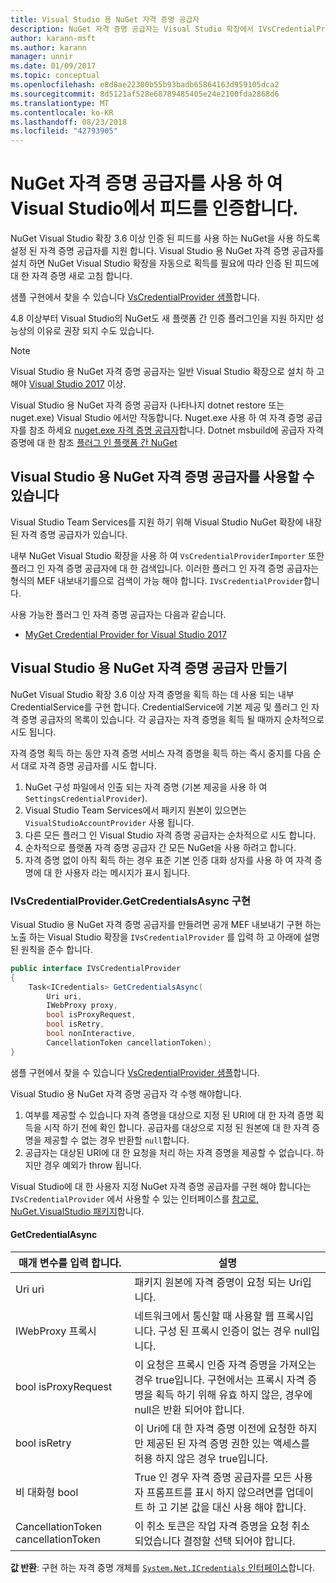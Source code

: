 ```yaml
---
title: Visual Studio 용 NuGet 자격 증명 공급자
description: NuGet 자격 증명 공급자는 Visual Studio 확장에서 IVsCredentialProvider 인터페이스를 구현 하 여 피드를 사용 하 여 인증 합니다.
author: karann-msft
ms.author: karann
manager: unnir
ms.date: 01/09/2017
ms.topic: conceptual
ms.openlocfilehash: e8d8ae22300b55b93badb65864163d959105dca2
ms.sourcegitcommit: 8d5121af528e68789485405e24e2100fda2868d6
ms.translationtype: MT
ms.contentlocale: ko-KR
ms.lasthandoff: 08/23/2018
ms.locfileid: "42793905"
---
```

# <a name="authenticating-feeds-in-visual-studio-with-nuget-credential-providers"></a>NuGet 자격 증명 공급자를 사용 하 여 Visual Studio에서 피드를 인증합니다.

NuGet Visual Studio 확장 3.6 이상 인증 된 피드를 사용 하는 NuGet을 사용 하도록 설정 된 자격 증명 공급자를 지원 합니다.
Visual Studio 용 NuGet 자격 증명 공급자를 설치 하면 NuGet Visual Studio 확장을 자동으로 획득를 필요에 따라 인증 된 피드에 대 한 자격 증명 새로 고침 합니다.

샘플 구현에서 찾을 수 있습니다 [VsCredentialProvider 샘플](https://github.com/NuGet/Samples/tree/master/VsCredentialProvider)합니다.

4.8 이상부터 Visual Studio의 NuGet도 새 플랫폼 간 인증 플러그인을 지원 하지만 성능상의 이유로 권장 되지 수도 있습니다.

> [!Note]
> Visual Studio 용 NuGet 자격 증명 공급자는 일반 Visual Studio 확장으로 설치 하 고 해야 [Visual Studio 2017](http://aka.ms/vs/15/release/vs_enterprise.exe) 이상.
>
> Visual Studio 용 NuGet 자격 증명 공급자 (나타나지 dotnet restore 또는 nuget.exe) Visual Studio 에서만 작동합니다. Nuget.exe 사용 하 여 자격 증명 공급자를 참조 하세요 [nuget.exe 자격 증명 공급자](nuget-exe-Credential-providers.md)합니다.
> Dotnet msbuild에 공급자 자격 증명에 대 한 참조 [플러그 인 플랫폼 간 NuGet](nuget-cross-platform-authentication-plugin.md)

## <a name="available-nuget-credential-providers-for-visual-studio"></a>Visual Studio 용 NuGet 자격 증명 공급자를 사용할 수 있습니다

Visual Studio Team Services를 지원 하기 위해 Visual Studio NuGet 확장에 내장 된 자격 증명 공급자가 있습니다.

내부 NuGet Visual Studio 확장을 사용 하 여 `VsCredentialProviderImporter` 또한 플러그 인 자격 증명 공급자에 대 한 검색입니다. 이러한 플러그 인 자격 증명 공급자는 형식의 MEF 내보내기를으로 검색이 가능 해야 합니다. `IVsCredentialProvider`합니다.

사용 가능한 플러그 인 자격 증명 공급자는 다음과 같습니다.

- [MyGet Credential Provider for Visual Studio 2017](http://docs.myget.org/docs/reference/credential-provider-for-visual-studio)

## <a name="creating-a-nuget-credential-provider-for-visual-studio"></a>Visual Studio 용 NuGet 자격 증명 공급자 만들기

NuGet Visual Studio 확장 3.6 이상 자격 증명을 획득 하는 데 사용 되는 내부 CredentialService를 구현 합니다. CredentialService에 기본 제공 및 플러그 인 자격 증명 공급자의 목록이 있습니다. 각 공급자는 자격 증명을 획득 될 때까지 순차적으로 시도 됩니다.

자격 증명 획득 하는 동안 자격 증명 서비스 자격 증명을 획득 하는 즉시 중지를 다음 순서 대로 자격 증명 공급자를 시도 합니다.

1. NuGet 구성 파일에서 인출 되는 자격 증명 (기본 제공을 사용 하 여 `SettingsCredentialProvider`).
1. Visual Studio Team Services에서 패키지 원본이 있으면는 `VisualStudioAccountProvider` 사용 됩니다.
1. 다른 모든 플러그 인 Visual Studio 자격 증명 공급자는 순차적으로 시도 합니다.
1. 순차적으로 플랫폼 자격 증명 공급자 간 모든 NuGet을 사용 하려고 합니다.
1. 자격 증명 없이 아직 획득 하는 경우 표준 기본 인증 대화 상자를 사용 하 여 자격 증명에 대 한 사용자 라는 메시지가 표시 됩니다.

### <a name="implementing-ivscredentialprovidergetcredentialsasync"></a>IVsCredentialProvider.GetCredentialsAsync 구현

Visual Studio 용 NuGet 자격 증명 공급자를 만들려면 공개 MEF 내보내기 구현 하는 노출 하는 Visual Studio 확장을 `IVsCredentialProvider` 를 입력 하 고 아래에 설명 된 원칙을 준수 합니다.

```cs
public interface IVsCredentialProvider
{
    Task<ICredentials> GetCredentialsAsync(
        Uri uri,
        IWebProxy proxy,
        bool isProxyRequest,
        bool isRetry,
        bool nonInteractive,
        CancellationToken cancellationToken);
}
```

샘플 구현에서 찾을 수 있습니다 [VsCredentialProvider 샘플](https://github.com/NuGet/Samples/tree/master/VsCredentialProvider)합니다.

Visual Studio 용 NuGet 자격 증명 공급자 각 수행 해야합니다.

1. 여부를 제공할 수 있습니다 자격 증명을 대상으로 지정 된 URI에 대 한 자격 증명 획득을 시작 하기 전에 확인 합니다. 공급자를 대상으로 지정 된 원본에 대 한 자격 증명을 제공할 수 없는 경우 반환할 `null`합니다.
1. 공급자는 대상된 URI에 대 한 요청을 처리 하는 자격 증명을 제공할 수 없습니다. 하지만 경우 예외가 throw 됩니다.

Visual Studio에 대 한 사용자 지정 NuGet 자격 증명 공급자를 구현 해야 합니다는 `IVsCredentialProvider` 에서 사용할 수 있는 인터페이스를 [참고로, NuGet.VisualStudio 패키지](https://www.nuget.org/packages/NuGet.VisualStudio/)합니다.

#### <a name="getcredentialasync"></a>GetCredentialAsync

| 매개 변수를 입력 합니다. |설명|
| ----------------|-----------|
| Uri uri | 패키지 원본에 자격 증명이 요청 되는 Uri입니다.|
| IWebProxy 프록시 | 네트워크에서 통신할 때 사용할 웹 프록시입니다. 구성 된 프록시 인증이 없는 경우 null입니다. |
| bool isProxyRequest | 이 요청은 프록시 인증 자격 증명을 가져오는 경우 true입니다. 구현에서는 프록시 자격 증명을 획득 하기 위해 유효 하지 않은, 경우에 null은 반환 되어야 합니다. |
| bool isRetry | 이 Uri에 대 한 자격 증명 이전에 요청한 하지만 제공된 된 자격 증명 권한 있는 액세스를 허용 하지 않은 경우 true입니다. |
| 비 대화형 bool | True 인 경우 자격 증명 공급자를 모든 사용자 프롬프트를 표시 하지 않으려면를 업데이트 하 고 기본 값을 대신 사용 해야 합니다. |
| CancellationToken cancellationToken | 이 취소 토큰은 작업 자격 증명을 요청 취소 되었습니다 결정할 선택 되어야 합니다. |

**값 반환**: 구현 하는 자격 증명 개체를 [ `System.Net.ICredentials` 인터페이스](/dotnet/api/system.net.icredentials?view=netstandard-2.0)합니다.
